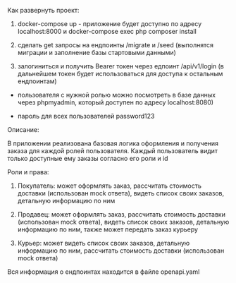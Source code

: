 Как развернуть проект:
 
1. docker-compose up - приложение будет доступно по адресу localhost:8000  и docker-compose exec php composer install


2. сделать get запросы на ендпоинты /migrate и /seed (выполнятся миграции и заполнение базы стартовыми данными)


3. залогиниться и получить Bearer токен через едпоинт /api/v1/login (в дальнейшем токен будет использоваться для доступа к остальным ендпоинтам)
- пользователя с нужной ролью можно посмотреть в базе данных через phpmyadmin, который доступен по адресу localhost:8080)


- пароль для всех пользователей password123
    

Описание:

В приложении реализована базовая логика оформления и получения заказа для каждой ролей пользователя.
Каждый пользователь видит только доступные ему заказы согласно его роли и id

Роли и права:

1. Покупатель: может оформлять заказ, рассчитать стоимость доставки (использован mock ответа), видеть список своих заказов, детальную информацию по ним


2. Продавец: может оформлять заказ, рассчитать стоимость доставки (использован mock ответа), видеть список своих заказов, детальную информацию по ним, также может передать заказ курьеру


4. Курьер: может видеть список своих заказов, детальную информацию по ним, рассчитать стоимость доставки (использован mock ответа)


Вся информация о ендпоинтах находится в файле openapi.yaml





